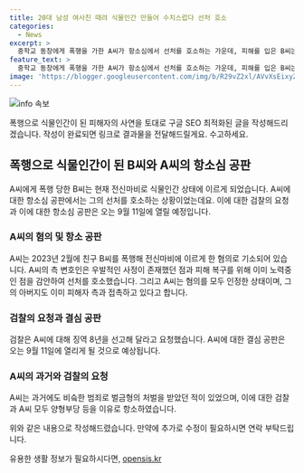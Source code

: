 ```yaml
---
title: 20대 남성 여사친 때려 식물인간 만들어 수치스럽다 선처 호소
categories:
  - News
excerpt: >
  중학교 동창에게 폭행을 가한 A씨가 항소심에서 선처를 호소하는 가운데, 피해를 입은 B씨는 현재 전신마비 상태로 식물인간이 된 상황. A씨는 폭행을 인정하며 검찰은 징역 8년을 요청했고, 판결은 오는 9월 11일 예정. B씨의 어머니는 가해자에게 엄벌을 호소하며, 이에 대한 공분이 커지는 가운데 A씨는 과거에도 비슷한 범죄로 처벌을 받았던 것으로 조사됨.
feature_text: >
  중학교 동창에게 폭행을 가한 A씨가 항소심에서 선처를 호소하는 가운데, 피해를 입은 B씨는 현재 전신마비 상태로 식물인간이 된 상황. A씨는 폭행을 인정하며 검찰은 징역 8년을 요청했고, 판결은 오는 9월 11일 예정. B씨의 어머니는 가해자에게 엄벌을 호소하며, 이에 대한 공분이 커지는 가운데 A씨는 과거에도 비슷한 범죄로 처벌을 받았던 것으로 조사됨.
image: 'https://blogger.googleusercontent.com/img/b/R29vZ2xl/AVvXsEixyZcFfHzMRdzZMjFBmAUKJYCLCGyLL1o632UiGVXcaFdKo_bkvkuCioo0uUKlGfBVcT3P84aROyZIXSBEx3Aw5nCQ3pTgDom1WDC4m8eifvWiAmWEEVb4x6G_l8C0QH225ldMjyaFvpxGEBGNO37VmDTDMHGhJPq73UglMfDca1-0aw/s1600/blogspot.png'
---
```


<p><img src="https://blogger.googleusercontent.com/img/b/R29vZ2xl/AVvXsEixyZcFfHzMRdzZMjFBmAUKJYCLCGyLL1o632UiGVXcaFdKo_bkvkuCioo0uUKlGfBVcT3P84aROyZIXSBEx3Aw5nCQ3pTgDom1WDC4m8eifvWiAmWEEVb4x6G_l8C0QH225ldMjyaFvpxGEBGNO37VmDTDMHGhJPq73UglMfDca1-0aw/s1600/blogspot.png" alt="info 속보" /></p>

<p>폭행으로 식물인간이 된 피해자의 사연을 토대로 구글 SEO 최적화된 글을 작성해드리겠습니다. 작성이 완료되면 링크로 결과물을 전달해드릴게요. 수고하세요.</p>

<h2>폭행으로 식물인간이 된 B씨와 A씨의 항소심 공판</h2>

<p>A씨에게 폭행 당한 B씨는 현재 전신마비로 식물인간 상태에 이르게 되었습니다. A씨에 대한 항소심 공판에서는 그의 선처를 호소하는 상황이었는데요. 이에 대한 검찰의 요청과 이에 대한 항소심 공판은 오는 9월 11일에 열릴 예정입니다.</p>

<h3>A씨의 혐의 및 항소 공판</h3>

<p>A씨는 2023년 2월에 친구 B씨를 폭행해 전신마비에 이르게 한 혐의로 기소되어 있습니다. A씨의 측 변호인은 우발적인 사정이 존재했던 점과 피해 복구를 위해 이미 노력중인 점을 감안하여 선처를 호소했습니다. 그리고 A씨는 혐의를 모두 인정한 상태이며, 그의 아버지도 이미 피해자 측과 접촉하고 있다고 합니다.</p>

<h3>검찰의 요청과 결심 공판</h3>

<p>검찰은 A씨에 대해 징역 8년을 선고해 달라고 요청했습니다. A씨에 대한 결심 공판은 오는 9월 11일에 열리게 될 것으로 예상됩니다.</p>

<h3>A씨의 과거와 검찰의 요청</h3>

<p>A씨는 과거에도 비슼한 범죄로 벌금형의 처벌을 받았던 적이 있었으며, 이에 대한 검찰과 A씨 모두 양형부당 등을 이유로 항소하였습니다.</p>

<p>위와 같은 내용으로 작성해드렸습니다. 만약에 추가로 수정이 필요하시면 연락 부탁드립니다.</p>
유용한 생활 정보가 필요하시다면, <a href="https://opensis.kr" rel="dofollow">opensis.kr</a>


